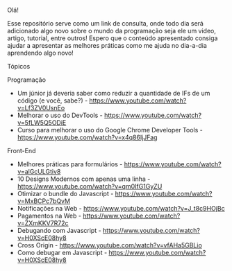 Olá!

Esse repositório serve como um link de consulta, onde todo dia será adicionado algo novo sobre o mundo da programação seja ele um video, artigo, tutorial, entre outros!
Espero que o conteúdo apresentado consiga ajudar a apresentar as melhores práticas como me ajuda no dia-a-dia aprendendo algo novo!

Tópicos

Programação

 - Um júnior já deveria saber como reduzir a quantidade de IFs de um código (e você, sabe?) - https://www.youtube.com/watch?v=Lf3ZV0UsnEo
 - Melhorar o uso do DevTools - https://www.youtube.com/watch?v=5fLW5Q5ODiE
 - Curso para melhorar o uso do Google Chrome Developer Tools - https://www.youtube.com/watch?v=x4q86IjJFag
 
Front-End

- Melhores práticas para formulários - https://www.youtube.com/watch?v=alGcULGtiv8
- 10 Designs Modernos com apenas uma linha - https://www.youtube.com/watch?v=qm0IfG1GyZU
- Otimizar o bundle do Javascript - https://www.youtube.com/watch?v=MxBCPc7bQvM
- Notificações na Web - https://www.youtube.com/watch?v=J_t8c9HOjBc
- Pagamentos na Web - https://www.youtube.com/watch?v=ZXmKKV7R72c
- Debugando com Javascript - https://www.youtube.com/watch?v=H0XScE08hy8
- Cross Origin - https://www.youtube.com/watch?v=vfAHa5GBLio
- Como debugar em Javascript - https://www.youtube.com/watch?v=H0XScE08hy8
